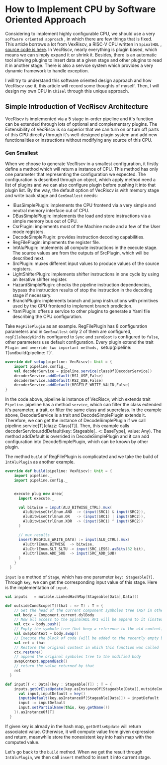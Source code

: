 # How to Implement CPU by Software Oriented Approach

Considering to implement highly configurable CPU, we should use a very `software oriented approach` , in which there are few things that is fixed. This article borrows a lot from VexRiscv, a RISC-V CPU written in `SpinalHDL` , [source code is here](https://github.com/SpinalHDL/VexRiscv). In VecRiscv, nearly everything is plugin based, which means we can simply expand it or shrink it.  Besides, there is an automatic tool allowing plugins to insert data at a given stage and other plugins to read it in another stage. There is also a service system which provides a very dynamic framework to handle exception.

I will try to understand this software oriented design approach and how VecRiscv use it, this article will record some thoughts of myself. Then, I will design my own CPU in `Chisel` through this unique approach.

## Simple Introduction of VecRiscv Architecture

VecRiscv is implemented via a 5 stage in-order pipeline and it's function can be extended through lots of optional and complementary plugins. The Extensibility of VecRiscv is so superior that we can turn on or turn off parts of this CPU directly through it's well-designed plugin system and add new functionalities or instructions without modifying any source of this CPU.

### Gen Smallest

When we choose to generate VecRiscv in a smallest configuration, it firstly define a method which will return a instance of CPU. This method has only one parameter that representing the configuration we expected. The configuration is described through an object, which apply method need a list of plugins and we can also configure plugin before pushing it into that plugin list. By the way, the default option of VecRiscv is with memory stage and write back stage and `GenSmallest` needs:

* IBusSimplePlugin: implements the CPU frontend via a very simple and neutral memory interface out of CPU.
* DBusSimplePlugin: implements the load and store instructions via a simple memory bus out of CPU.
* CsrPlugin: implements most of the Machine mode and a few of the User mode registers.
* DecodeSimplePlugin: provides instruction decoding capabilities.
* RegFilePlugin: implements the register file.
* IntAluPlugin: implements all compute instructions in the execute stage. The source values are from the outputs of SrcPlugin, which will be described next.
* SrcPlugin: muxes different input values to produce values of the source registers.
* LightShifterPlugin: implements shifter instructions in one cycle by using an iterative shifter register.
* HazardSimplePlugin: checks the pipeline instruction dependencies, bypass the instruction results of stop the instruction in the decoding stage if necessary.
* BranchPlugin: implements branch and jump instructions with primitives used  by the CPU frontend to implement branch prediction.
* YamlPlugin: offers a service to other plugins to generate a Yaml file describing the CPU configuration.

Take `RegFilePlugin` as an example. RegFilePlugin has 8 configuration parameters and in `GenSmallest` only 2 of them are configured, `regFileReadyKind` is configured to `Sync` and `zeroBoot` is configured to `false`, other parameters use default configuration. Every plugin extend the trait `Plugin and override two important methods, `setup(pipeline: T)` and `build(pipeline: T)`.

```scala
override def setup(pipeline: VecRiscv): Unit = {
    import pipeline.config._
    val decoderService = pipeline.service(classOf[DecoderService])
    decoderService.addDefault(RS1_USE,False)
    decoderService.addDefault(RS2_USE,False)
    decoderService.addDefault(REGFILE_WRITE_VALID,False)
}
```

In the code above, pipeline is instance of VecRiscv, which extends trait `Pipeline`. pipeline has a method `service`, which can filter the class extended it's parameter, a trait, or filter the same class and superclass. In the example above, DecoderService is a trait and  DecodeSimplePlugin extends it. Therefore, we can get the instance of DecodeSimplePlugin if we call pipeline.service\[T](clazz: Class[T]). Then, this example calls decoderService.addDefault(key: Stageable[_ <: BaseType], value: Any). The method addDefault is overrided in DecodeSimplePlugin and it can add configuration into DecodeSimplePlugin, which can be known by other plugin.

The method `build` of RegFilePlugin is complicated and we take the build of `IntAluPlugin` as another example.

```scala
override def build(pipeline: VexRiscv): Unit = {
    import pipeline._
    import pipeline.config._


    execute plug new Area{
      import execute._

      val bitwise = input(ALU_BITWISE_CTRL).mux(
        AluBitwiseCtrlEnum.AND  -> (input(SRC1) & input(SRC2)),
        AluBitwiseCtrlEnum.OR   -> (input(SRC1) | input(SRC2)),
        AluBitwiseCtrlEnum.XOR  -> (input(SRC1) ^ input(SRC2))
      )

      // mux results
      insert(REGFILE_WRITE_DATA) := input(ALU_CTRL).mux(
        AluCtrlEnum.BITWISE  -> bitwise,
        AluCtrlEnum.SLT_SLTU -> input(SRC_LESS).asBits(32 bit),
        AluCtrlEnum.ADD_SUB  -> input(SRC_ADD_SUB)
      )
    }
  }
```

`input` is a method of `Stage`, which has one parameter `key: Stageable[T]`. Through `key`, we can get the corresponding input value of this stage. Here is the implementation of `input`.

```scala
val inputs   = mutable.LinkedHashMap[Stageable[Data],Data]()

def outsideCondScope[T](that : => T) : T = {
    // Get the head of the current component symboles tree (AST in other words)
    val body = Component.current.dslBody
    // Now all access to the SpinalHDL API will be append to it (instead of the current context)
    val ctx = body.push()
    // Empty the symbole tree (but keep a reference to the old content)
    val swapContext = body.swap()
    // Execute the block of code (will be added to the recently empty body)
    val ret = that
    // Restore the original context in which this function was called
    ctx.restore()
    // append the original symboles tree to the modified body
    swapContext.appendBack()
    // return the value returned by that
    ret
  }

def input[T <: Data](key : Stageable[T]) : T = {
    inputs.getOrElseUpdate(key.asInstanceOf[Stageable[Data]],outsideCondScope{
      val input,inputDefault = key()
      inputsDefault(key.asInstanceOf[Stageable[Data]]) = inputDefault
      input := inputDefault
      input.setPartialName(this, key.getName())
    }).asInstanceOf[T]
  }
```

If given key is already in the hash map, `getOrElseUpdate` will return associated value. Otherwise, it will compute value from given expression and return, meanwhile store the nonexistent key into hash map with the computed value.

Let's go back to the `build` method. When we get the result through `IntAluPlugin`, we then call `insert` method to insert it into current stage.
